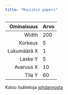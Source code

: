 ```yaml
---
title: "Musiikin paperi"
---
```


|  Ominaisuus | Arvo |
| -----------:|:---- |
|       Width | 200  |
|     Korkeus | 5    |
| Lukumäärä X | 1    |
|     Laske Y | 5    |
|   Avaruus X | 10   |
|      Tila Y | 60   |

Katso lisätietoja [johdannosta](intro)
